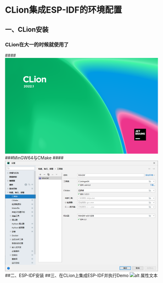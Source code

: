 # CLion集成ESP-IDF的环境配置
## 一、CLion安装
### CLion在大一的时候就使用了
####![CLion截图](https://github.com/fhcf5/ESP-32/blob/main/Clion.png)
###MinGW64与CMake
####![工具链截图](https://github.com/fhcf5/ESP-32/blob/main/工具链.png)
##二、ESP-IDF安装
##三、在CLion上集成ESP-IDF并执行Demo
![alt 属性文本](图片地址 "可选标题")
